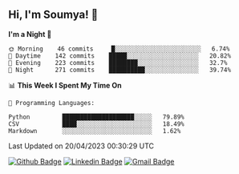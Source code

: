 ## Hi, I'm Soumya! 👋

<!--START_SECTION:waka-->
**I'm a Night 🦉** 

```text
🌞 Morning    46 commits     █░░░░░░░░░░░░░░░░░░░░░░░░   6.74% 
🌆 Daytime    142 commits    █████░░░░░░░░░░░░░░░░░░░░   20.82% 
🌃 Evening    223 commits    ████████░░░░░░░░░░░░░░░░░   32.7% 
🌙 Night      271 commits    ██████████░░░░░░░░░░░░░░░   39.74%

```


📊 **This Week I Spent My Time On** 

```text
💬 Programming Languages: 

Python         ████████████████████░░░░░   79.89% 
CSV            ████░░░░░░░░░░░░░░░░░░░░░   18.49% 
Markdown       ░░░░░░░░░░░░░░░░░░░░░░░░░   1.62%
```


 Last Updated on 20/04/2023 00:30:29 UTC
<!--END_SECTION:waka-->

[![Github Badge](https://img.shields.io/badge/-rubyruins-grey?style=for-the-badge&logo=github&logoColor=white&link=https://github.com/rubyruins/)](https://www.github.com/rubyruins/) 
[![Linkedin Badge](https://img.shields.io/badge/-Soumya%20Parekh-0072b1?style=for-the-badge&logo=Linkedin&logoColor=white&link=https://www.linkedin.com/in/Soumya-Parekh/)](https://www.linkedin.com/in/Soumya-Parekh/) 
[![Gmail Badge](https://img.shields.io/badge/-soumyaparekh.me@gmail.com-c14438?style=for-the-badge&logo=Gmail&logoColor=white&link=mailto:soumyaparekh.me@gmail.com)](mailto:soumyaparekh.me@gmail.com) 
